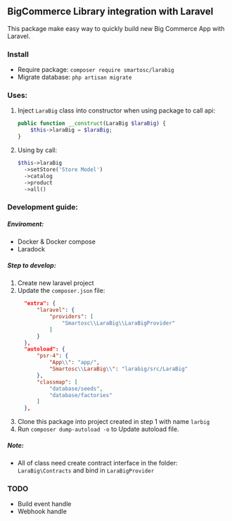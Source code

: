 BigCommerce Library integration with Laravel
---
This package make easy way to quickly build new Big Commerce App with Laravel.

### Install
- Require package: ``composer require smartosc/larabig``
- Migrate database: ``php artisan migrate``

### Uses:
1. Inject `LaraBig` class into constructor when using package to call api:
    ```php
    public function __construct(LaraBig $laraBig) {
        $this->laraBig = $laraBig;
    }
    ```
2. Using by call:
    ```php
    $this->laraBig
      ->setStore('Store Model')
      ->catalog
      ->product
      ->all()
    ```
### Development guide:
##### Enviroment:
- Docker & Docker compose
- Laradock
##### Step to develop:
1. Create new laravel project
2. Update the `composer.json` file:
    ```json
      "extra": {
          "laravel": {
              "providers": [
                  "Smartosc\\LaraBig\\LaraBigProvider"
              ]
          }
      },
      "autoload": {
          "psr-4": {
              "App\\": "app/",
              "Smartosc\\LaraBig\\": "larabig/src/LaraBig"
          },
          "classmap": [
              "database/seeds",
              "database/factories"
          ]
      },
    ```
3. Clone this package into project created in step 1 with name `larbig`
4. Run `composer dump-autoload -o` to Update autoload file.
##### Note:
- All of class need create contract interface in the folder: `LaraBig\Contracts` and bind in `LaraBigProvider`

### TODO
- Build event handle
- Webhook handle
